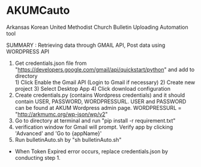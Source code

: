# AKUMCauto
Arkansas Korean United Methodist Church Bulletin Uploading Automation tool

SUMMARY : Retrieving data through GMAIL API, Post data using WORDPRESS API

1. Get credentials.json file from "https://developers.google.com/gmail/api/quickstart/python" and add to directory      
        1) Click Enable the Gmail API (Login to Gmail if necessary)
        2) Create new project
        3) Select Desktop App
        4) Click download configuration
2. Create credentials.py (contains Wordpress credentials) and it should contain USER, PASSWORD, WORDPRESSURL.
        USER and PASSWORD can be found at AKUM Wordpress admin page.
        WORDPRESSURL = "http://arkmumc.org/wp-json/wp/v2"
3. Go to directory at terminal and run "pip install -r requirement.txt" 
4. verification window for Gmail will prompt. Verify app by clicking 'Advanced' and 'Go to {appName}' 
5. Run bulletinAuto.sh by "sh bulletinAuto.sh" 

* When Token Expired error occurs, replace credentials.json by conducting step 1.
